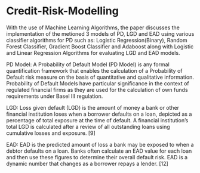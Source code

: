 # Credit-Risk-Modelling

With the use of Machine Learning Algorithms, the paper discusses the implementation of the metioned 3 models of PD, LGD and EAD using various classifier algorithms for PD such as: Logistic Regression(Binary), Random Forest Classifier, Gradient Boost Classifier and Adaboost along with Logistic and Linear Regression Algorithms for evaluating LGD and EAD models.

PD Model: A Probability of Default Model (PD Model) is any formal quantification framework that enables the calculation of a Probability of Default risk measure on the basis of quantitative and qualitative information. Probability of Default Models have particular significance in the context of regulated financial firms as they are used for the calculation of own funds requirements under Basel III regulation. 

LGD: Loss given default (LGD) is the amount of money a bank or other financial institution loses when a borrower defaults on a loan, depicted as a percentage of total exposure at the time of default. A financial institution’s total LGD is calculated after a review of all outstanding loans using cumulative losses and exposure. [9]

EAD: EAD is the predicted amount of loss a bank may be exposed to when a debtor defaults on a loan. Banks often calculate an EAD value for each loan and then use these figures to determine their overall default risk. EAD is a dynamic number that changes as a borrower repays a lender. [12]
